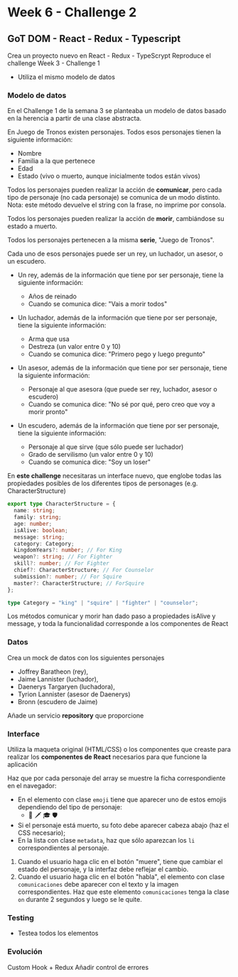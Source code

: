 # Week 6 - Challenge 2

## GoT DOM - React - Redux - Typescript

Crea un proyecto nuevo en React - Redux - TypeScrypt
Reproduce el challenge Week 3 - Challenge 1

- Utiliza el mismo modelo de datos

### Modelo de datos

En el Challenge 1 de la semana 3 se planteaba un modelo de datos basado en la herencia a partir de una clase abstracta.

En Juego de Tronos existen personajes. Todos esos personajes tienen la siguiente información:

- Nombre
- Familia a la que pertenece
- Edad
- Estado (vivo o muerto, aunque inicialmente todos están vivos)

Todos los personajes pueden realizar la acción de **comunicar**, pero cada tipo de personaje (no cada personaje) se comunica de un modo distinto. Nota: este método devuelve el string con la frase, no imprime por consola.

Todos los personajes pueden realizar la acción de **morir**, cambiándose su estado a muerto.

Todos los personajes pertenecen a la misma **serie**, "Juego de Tronos".

Cada uno de esos personajes puede ser un rey, un luchador, un asesor, o un escudero.

- Un rey, además de la información que tiene por ser personaje, tiene la siguiente información:

  - Años de reinado
  - Cuando se comunica dice: "Vais a morir todos"

- Un luchador, además de la información que tiene por ser personaje, tiene la siguiente información:

  - Arma que usa
  - Destreza (un valor entre 0 y 10)
  - Cuando se comunica dice: "Primero pego y luego pregunto"

- Un asesor, además de la información que tiene por ser personaje, tiene la siguiente información:

  - Personaje al que asesora (que puede ser rey, luchador, asesor o escudero)
  - Cuando se comunica dice: "No sé por qué, pero creo que voy a morir pronto"

- Un escudero, además de la información que tiene por ser personaje, tiene la siguiente información:
  - Personaje al que sirve (que sólo puede ser luchador)
  - Grado de servilismo (un valor entre 0 y 10)
  - Cuando se comunica dice: "Soy un loser"

En **este challenge** necesitaras un interface nuevo, que englobe todas las propiedades posibles de los diferentes tipos de personages (e.g. CharacterStructure)

```ts
export type CharacterStructure = {
  name: string;
  family: string;
  age: number;
  isAlive: boolean;
  message: string;
  category: Category;
  kingdomYears?: number; // For King
  weapon?: string; // For Fighter
  skill?: number; // For Fighter
  chief?: CharacterStructure; // For Counselor
  submission?: number; // For Squire
  master?: CharacterStructure; // ForSquire
};

type Category = "king" | "squire" | "fighter" | "counselor";
```

Los métodos comunicar y morir han dado paso a propiedades isAlive y message, y toda la funcionalidad corresponde a los componentes de React

### Datos

Crea un mock de datos con los siguientes personajes

- Joffrey Baratheon (rey),
- Jaime Lannister (luchador),
- Daenerys Targaryen (luchadora),
- Tyrion Lannister (asesor de Daenerys)
- Bronn (escudero de Jaime)

Añade un servicio **repository** que proporcione

### Interface

Utiliza la maqueta original (HTML/CSS) o los componentes que creaste para realizar los **componentes de React** necesarios para que funcione la aplicación

Haz que por cada personaje del array se muestre la ficha correspondiente en el navegador:

- En el elemento con clase `emoji` tiene que aparecer uno de estos emojis dependiendo del tipo de personaje:
  - 👑 🗡 🎓 🛡
- Si el personaje está muerto, su foto debe aparecer cabeza abajo (haz el CSS necesario);
- En la lista con clase `metadata`, haz que sólo aparezcan los `li` correspondientes al personaje.

1. Cuando el usuario haga clic en el botón "muere", tiene que cambiar el estado del personaje, y la interfaz debe reflejar el cambio.
2. Cuando el usuario haga clic en el botón "habla", el elemento con clase `comunicaciones` debe aparecer con el texto y la imagen correspondientes. Haz que este elemento `comunicaciones` tenga la clase `on` durante 2 segundos y luego se le quite.

### Testing

- Testea todos los elementos

### Evolución

Custom Hook + Redux
Añadir control de errores
